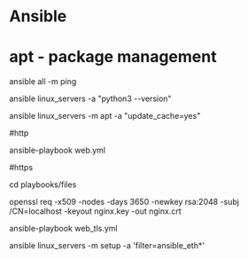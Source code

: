 # Ansible
# apt - package management

ansible all -m ping

ansible linux_servers -a "python3 --version"

ansible linux_servers -m apt -a "update_cache=yes"

#http

ansible-playbook web.yml

#https

cd playbooks/files

openssl req -x509 -nodes -days 3650 -newkey rsa:2048 -subj /CN=localhost -keyout nginx.key -out nginx.crt

ansible-playbook web_tls.yml

ansible linux_servers -m setup -a 'filter=ansible_eth*'
